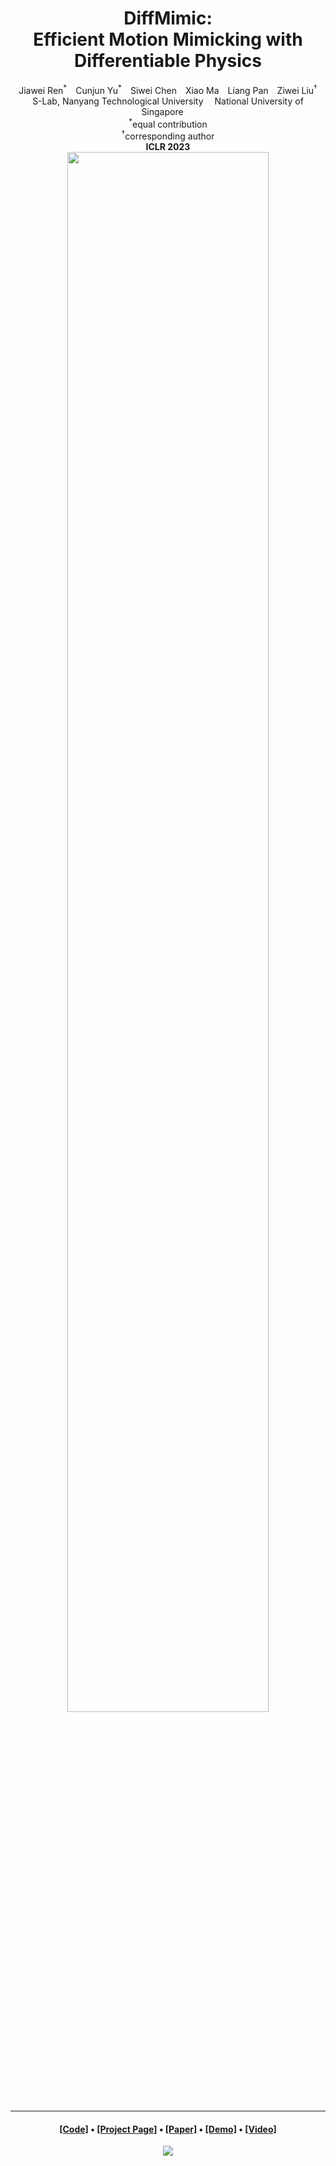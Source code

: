 <div align="center">

<h1>DiffMimic: <br> Efficient Motion Mimicking with Differentiable Physics</h1>

<div>
Jiawei Ren<sup>*</sup>&emsp;Cunjun Yu<sup>*</sup>&emsp;Siwei Chen&emsp;Xiao Ma&emsp;Liang Pan</a>&emsp;Ziwei Liu<sup>&dagger;</sup>
</div>
<div>
    S-Lab, Nanyang Technological University&emsp; 
    National University of Singapore &emsp;<br>
    <sup>*</sup>equal contribution <br>
    <sup>&dagger;</sup>corresponding author 
</div>

<div>
   <strong>ICLR 2023</strong>
</div>
<div>
<img src="asset/teaser.gif" width="80%"/>
</div>

---

<h4 align="center">
  <a href="https://github.com/jiawei-ren/diffmimic" target='_blank'>[Code]</a> •
  <a href="https://diffmimic.github.io/" target='_blank'>[Project Page]</a> •
  <a href="https://openreview.net/forum?id=06mk-epSwZ" target='_blank'>[Paper]</a> •
<a href="https://diffmimic-demo-main-g7h0i8.streamlit.app/" target='_blank'>[Demo]</a> •
<a href="https://youtu.be/B0unbsvGsLc" target='_blank'>[Video]</a> 

</h4>

<a href="https://github.com/jiawei-ren/diffmimic](https://github.com/jiawei-ren/diffmimic" align="center">
  <img align="center" src="https://github-readme-stats.vercel.app/api/pin/?username=jiawei-ren&repo=diffmimic" />
</a>

</div>




